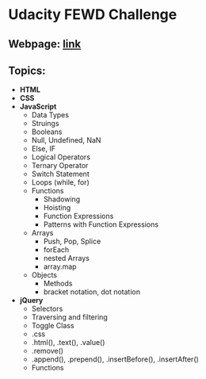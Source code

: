 # Udacity FEWD Challenge
## Webpage: [link](https://blog.udacity.com/2017/09/announcing-60000-challenge-scholarships-udacity-google.html)
## Topics:
* **HTML**
* **CSS**
* **JavaScript**
    *  Data Types
    *  Struings
    *  Booleans
    *  Null, Undefined, NaN
    *  Else, IF
    *  Logical Operators
    *  Ternary Operator
    *  Switch Statement
    *  Loops (while, for)
    *  Functions
        *  Shadowing
        *  Hoisting
        *  Function Expressions
        *  Patterns with Function Expressions
    * Arrays
        * Push, Pop, Splice
        * forEach
        * nested Arrays
        * array.map
    * Objects
        * Methods
        * bracket notation, dot notation
* **jQuery**
    * Selectors
    * Traversing and filtering
    * Toggle Class
    * .css
    * .html(), .text(), .value()
    * .remove()
    * .append(), .prepend(), .insertBefore(), .insertAfter()
    * Functions
